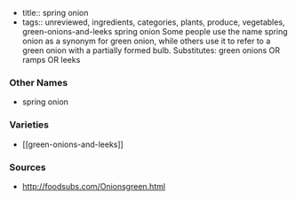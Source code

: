 - title:: spring onion
- tags:: unreviewed, ingredients, categories, plants, produce, vegetables, green-onions-and-leeks
spring onion Some people use the name spring onion as a synonym for green onion, while others use it to refer to a green onion with a partially formed bulb. Substitutes: green onions OR ramps OR leeks

### Other Names

* spring onion

### Varieties

* [[green-onions-and-leeks]]

### Sources
* http://foodsubs.com/Onionsgreen.html
